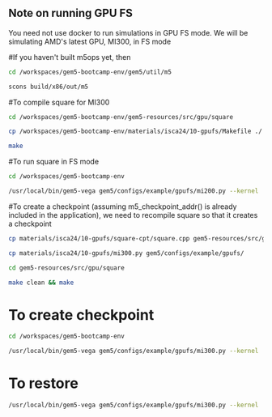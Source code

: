 ## Note on running GPU FS

You need not use docker to run simulations in GPU FS mode. We will be simulating AMD's latest GPU, MI300, in FS mode

#If you haven't built m5ops yet, then

```sh
cd /workspaces/gem5-bootcamp-env/gem5/util/m5
```
```sh
scons build/x86/out/m5
```

#To compile square for MI300

```sh
cd /workspaces/gem5-bootcamp-env/gem5-resources/src/gpu/square
```
```sh
cp /workspaces/gem5-bootcamp-env/materials/isca24/10-gpufs/Makefile ./
```
```sh
make
```

#To run square in FS mode

```sh
cd /workspaces/gem5-bootcamp-env
```
```sh
/usr/local/bin/gem5-vega gem5/configs/example/gpufs/mi200.py --kernel ./vmlinux-gpu-ml-isca --disk-image ./x86-ubuntu-gpu-ml-isca --app ./gem5-resources/src/gpu/square/bin/square --no-kvm-perf
```

#To create a checkpoint (assuming m5_checkpoint_addr() is already included in the application), we need to recompile square so that it creates a checkpoint

```sh
cp materials/isca24/10-gpufs/square-cpt/square.cpp gem5-resources/src/gpu/square/
```
```sh
cp materials/isca24/10-gpufs/mi300.py gem5/configs/example/gpufs/
```
```sh
cd gem5-resources/src/gpu/square
```
```sh
make clean && make
```

# To create checkpoint

```sh
cd /workspaces/gem5-bootcamp-env
```
```sh
/usr/local/bin/gem5-vega gem5/configs/example/gpufs/mi300.py --kernel ./vmlinux-gpu-ml-isca --disk-image ./x86-ubuntu-gpu-ml-isca --app ./gem5-resources/src/gpu/square/bin/square --no-kvm-perf --checkpoint-dir ./m5out
```

# To restore
```sh
/usr/local/bin/gem5-vega gem5/configs/example/gpufs/mi300.py --kernel ./vmlinux-gpu-ml-isca --disk-image ./x86-ubuntu-gpu-ml-isca --app ./gem5-resources/src/gpu/square/bin/square --no-kvm-perf --restore-dir ./m5out
```
